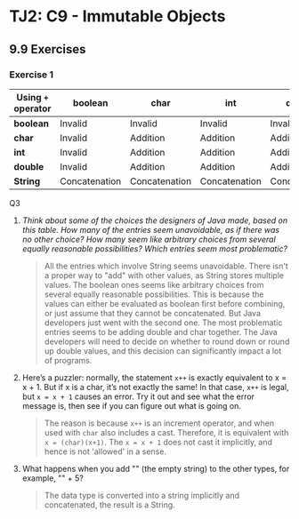 # TJ2: C9 - Immutable Objects

## 9.9 Exercises

### Exercise 1

| Using `+` operator | **boolean**   | **char**      | **int**       | **double**    | **String**    |
| ------------------ | ------------- | ------------- | ------------- | ------------- | ------------- |
| **boolean**        | Invalid       | Invalid       | Invalid       | Invalid       | Concatenation |
| **char**           | Invalid       | Addition      | Addition      | Addition      | Concatenation |
| **int**            | Invalid       | Addition      | Addition      | Addition      | Concatenation |
| **double**         | Invalid       | Addition      | Addition      | Addition      | Concatenation |
| **String**         | Concatenation | Concatenation | Concatenation | Concatenation | Concatenation |

Q3

1. *Think about some of the choices the designers of Java made, based on this table. How many of the entries seem unavoidable, as if there was no other choice? How many seem like arbitrary choices from several equally reasonable possibilities? Which entries seem most problematic?*

   > All the entries which involve String seems unavoidable. There isn't a proper way to "add" with other values, as String stores multiple values.
   > The boolean ones seems like arbitrary choices from several equally reasonable possibilities. This is because the values can either be evaluated as boolean first before combining, or just assume that they cannot be concatenated. But Java developers just went with the second one. The most problematic entries seems to be adding double and char together. The Java developers will need to decide on whether to round down or round up double values, and this decision can significantly impact a lot of programs.

2. Here’s a puzzler: normally, the statement `x++` is exactly equivalent to x = x + 1. But if x is a char, it’s not exactly the same! In that case, `x++` is legal, but `x = x + 1` causes an error. Try it out and see what the error message is, then see if you can figure out what is going on.

   > The reason is because `x++` is an increment operator, and when used with `char` also includes a cast. Therefore, it is equivalent with `x = (char)(x+1)`. The `x = x + 1` does not cast it implicitly, and hence is not 'allowed' in a sense.

3. What happens when you add "" (the empty string) to the other types, for example, "" + 5?

   > The data type is converted into a string implicitly and concatenated, the result is a String.

